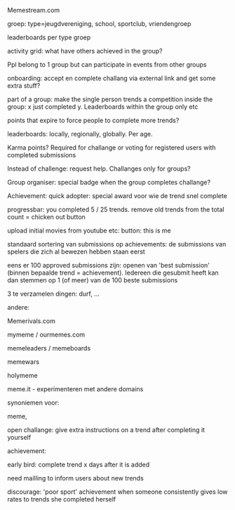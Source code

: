 Memestream.com

groep: type=jeugdvereniging, school, sportclub, vriendengroep

leaderboards per type groep

activity grid: what have others achieved in the group?

Ppl belong to 1 group but can participate in events from other groups

onboarding: accept en complete challang via external link and get some extra stuff?

part of a group: make the single person trends a competition inside the group: x just completed y. Leaderboards within the group only etc

points that expire to force people to complete more trends?

leaderboards: locally, regionally, globally. Per age.

Karma points? Required for challange or voting for registered users with completed submissions

Instead of challenge: request help. Challanges only for groups?

Group organiser: special badge when the group completes challange?

Achievement: quick adopter: special award voor wie de trend snel complete

progressbar: you completed 5 / 25 trends. remove old trends from the total count = chicken out button

upload initial movies from youtube etc: button: this is me

standaard sortering van submissions op achievements: de submissions van spelers die zich al bewezen hebben staan eerst

eens er 100 approved submissions zijn: openen van 'best submission' (binnen bepaalde trend = achievement). Iedereen die gesubmit heeft kan dan stemmen op 1 (of meer) van de 100 beste submissions

3 te verzamelen dingen: durf, ...

andere:

Memerivals.com

mymeme / ourmemes.com

memeleaders / memeboards

memewars

holymeme

meme.it - experimenteren met andere domains

synoniemen voor:

meme,

open challange: give extra instructions on a trend after completing it yourself

achievement:

early bird: complete trend x days after it is added

need mailling to inform users about new trends

discourage: 'poor sport' achievement when someone consistently gives low rates to trends she completed herself
